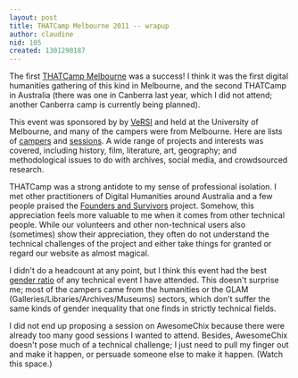 ```yaml
---
layout: post
title: THATCamp Melbourne 2011 -- wrapup
author: claudine
nid: 105
created: 1301290187
---
```

The first [THATCamp Melbourne](http://www.thatcampmelbourne.org/) was a success! I think it was the first digital humanities gathering of this kind in Melbourne, and the second THATCamp in Australia (there was one in Canberra last year, which I did not attend; another Canberra camp is currently being planned).
<!--break-->
This event was sponsored by by [VeRSI](https://www.versi.edu.au/) and held at the University of Melbourne, and many of the campers were from Melbourne. Here are lists of [campers](http://www.thatcampmelbourne.org/campers/) and [sessions](http://www.thatcampmelbourne.org/schedule/). A wide range of projects and interests was covered, including history, film, literature, art, geography; and methodological issues to do with archives, social media, and crowdsourced research.

THATCamp was a strong antidote to my sense of professional isolation. I met other practitioners of Digital Humanities around Australia and a few people praised the [Founders and Survivors](http://foundersandsurvivors.org/) project. Somehow, this appreciation feels more valuable to me when it comes from other technical people. While our volunteers and other non-technical users also (sometimes) show their appreciation, they often do not understand the technical challenges of the project and either take things for granted or regard our website as almost magical.

I didn't do a headcount at any point, but I think this event had the best [gender ratio](http://twitter.com/#!/claudinec/status/51149355452874752) of any technical event I have attended. This doesn't surprise me; most of the campers came from the humanities or the GLAM (Galleries/Libraries/Archives/Museums) sectors, which don't suffer the same kinds of gender inequality that one finds in strictly technical fields.

I did not end up proposing a session on AwesomeChix because there were already too many good sessions I wanted to attend. Besides, AwesomeChix doesn't pose much of a technical challenge; I just need to pull my finger out and make it happen, or persuade someone else to make it happen. (Watch this space.)
